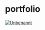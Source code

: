 # portfolio

<a href="https://ibb.co/7G1jDmH"><img src="https://i.ibb.co/XzCjPR9/Unbenannt.png" alt="Unbenannt" border="0"></a>

